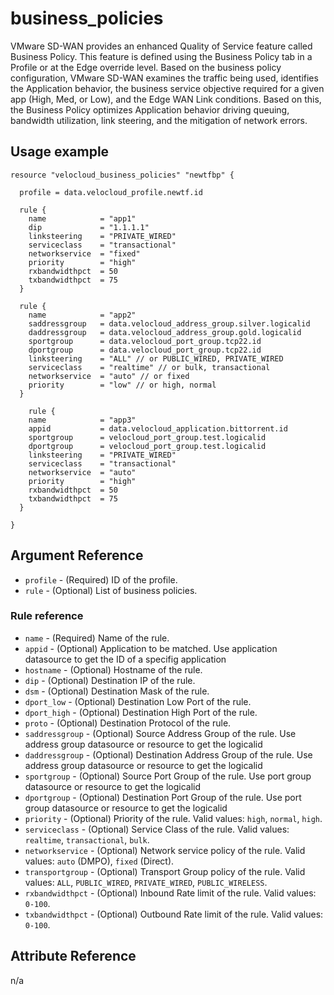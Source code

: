 # business_policies
VMware SD-WAN provides an enhanced Quality of Service feature called Business Policy. This feature is defined using the Business Policy tab in a Profile or at the Edge override level.
Based on the business policy configuration, VMware SD-WAN examines the traffic being used, identifies the Application behavior, the business service objective required for a given app (High, Med, or Low), and the Edge WAN Link conditions. Based on this, the Business Policy optimizes Application behavior driving queuing, bandwidth utilization, link steering, and the mitigation of network errors.

## Usage example

```hcl
resource "velocloud_business_policies" "newtfbp" {

  profile = data.velocloud_profile.newtf.id

  rule {
    name            = "app1"
    dip             = "1.1.1.1"
    linksteering    = "PRIVATE_WIRED"
    serviceclass    = "transactional"
    networkservice  = "fixed"
    priority        = "high"
    rxbandwidthpct  = 50
    txbandwidthpct  = 75
  }

  rule {
    name            = "app2"
    saddressgroup   = data.velocloud_address_group.silver.logicalid
    daddressgroup   = data.velocloud_address_group.gold.logicalid
    sportgroup      = data.velocloud_port_group.tcp22.id
    dportgroup      = data.velocloud_port_group.tcp22.id
    linksteering    = "ALL" // or PUBLIC_WIRED, PRIVATE_WIRED
    serviceclass    = "realtime" // or bulk, transactional
    networkservice  = "auto" // or fixed
    priority        = "low" // or high, normal
  }

    rule {
    name            = "app3"
    appid           = data.velocloud_application.bittorrent.id
    sportgroup      = velocloud_port_group.test.logicalid
    dportgroup      = velocloud_port_group.test.logicalid
    linksteering    = "PRIVATE_WIRED"
    serviceclass    = "transactional"
    networkservice  = "auto"
    priority        = "high"
    rxbandwidthpct  = 50
    txbandwidthpct  = 75
  }

}
```

## Argument Reference

* `profile` - (Required) ID of the profile.
* `rule` - (Optional) List of business policies.

### Rule reference
* `name` - (Required) Name of the rule.
* `appid` - (Optional) Application to be matched. Use application datasource to get the ID of a specifig application
* `hostname` - (Optional) Hostname of the rule.
* `dip` - (Optional) Destination IP of the rule.
* `dsm` - (Optional) Destination Mask of the rule.
* `dport_low` - (Optional) Destination Low Port of the rule.
* `dport_high` - (Optional) Destination High Port of the rule.
* `proto` - (Optional) Destination Protocol of the rule.
* `saddressgroup` - (Optional) Source Address Group of the rule. Use address group datasource or resource to get the logicalid
* `daddressgroup` - (Optional) Destination Address Group of the rule. Use address group datasource or resource to get the logicalid
* `sportgroup` - (Optional) Source Port Group of the rule. Use port group datasource or resource to get the logicalid
* `dportgroup` - (Optional) Destination Port Group of the rule. Use port group datasource or resource to get the logicalid
* `priority` - (Optional) Priority of the rule. Valid values: `high`, `normal`, `high`.
* `serviceclass` - (Optional) Service Class of the rule. Valid values: `realtime`, `transactional`, `bulk`.
* `networkservice` - (Optional) Network service policy of the rule. Valid values: `auto` (DMPO), `fixed` (Direct).
* `transportgroup` - (Optional) Transport Group policy of the rule. Valid values: `ALL`, `PUBLIC_WIRED`, `PRIVATE_WIRED`, `PUBLIC_WIRELESS`.
* `rxbandwidthpct` - (Optional) Inbound Rate limit of the rule. Valid values: `0-100`.
* `txbandwidthpct` - (Optional) Outbound Rate limit of the rule. Valid values: `0-100`.

## Attribute Reference

n/a